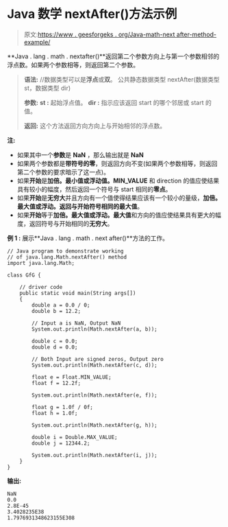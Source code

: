 # Java 数学 nextAfter()方法示例

> 原文:[https://www . geesforgeks . org/Java-math-next after-method-example/](https://www.geeksforgeeks.org/java-math-nextafter-method-example/)

**Java . lang . math . nextafter()**返回第二个参数方向上与第一个参数相邻的浮点数。如果两个参数相等，则返回第二个参数。

> **语法:**
> //数据类型可以是**浮点**或**双**。
> 公共静态数据类型 nextAfter(数据类型 st，数据类型 dir)
> 
> **参数:**
> **st :** 起始浮点值。
> **dir :** 指示应该返回 start 的哪个邻居或 start 的值。
> 
> **返回:**
> 这个方法返回方向方向上与开始相邻的浮点数。

**注:**

*   如果其中一个**参数**是 **NaN** ，那么输出就是 **NaN**
*   如果两个参数都是**带符号的零**，则返回方向不变(如果两个参数相等，则返回第二个参数的要求暗示了这一点)。
*   如果**开始**是**加倍。最小值或浮动值。MIN_VALUE** 和 direction 的值应使结果具有较小的幅度，然后返回一个符号与 start 相同的**零点**。
*   如果**开始**是**无穷大**并且方向有一个值使得结果应该有一个较小的量级，**加倍。最大值或浮动。返回与开始符号相同的最大值**。
*   如果**开始**等于**加倍。最大值或浮动。最大值**和方向的值应使结果具有更大的幅度，返回符号与开始相同的**无穷大**。

**例 1 :** 展示**Java . lang . math . next after()**方法的工作。

```
// Java program to demonstrate working
// of java.lang.Math.nextAfter() method
import java.lang.Math;

class GfG {

    // driver code
    public static void main(String args[])
    {
        double a = 0.0 / 0;
        double b = 12.2;

        // Input a is NaN, Output NaN
        System.out.println(Math.nextAfter(a, b));

        double c = 0.0;
        double d = 0.0;

        // Both Input are signed zeros, Output zero
        System.out.println(Math.nextAfter(c, d));

        float e = Float.MIN_VALUE;
        float f = 12.2f;

        System.out.println(Math.nextAfter(e, f));

        float g = 1.0f / 0f;
        float h = 1.0f;

        System.out.println(Math.nextAfter(g, h));

        double i = Double.MAX_VALUE;
        double j = 12344.2;

        System.out.println(Math.nextAfter(i, j));
    }
}
```

**输出:**

```
NaN
0.0
2.8E-45
3.4028235E38
1.7976931348623155E308

```